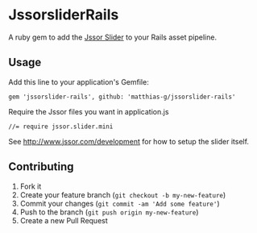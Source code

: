 # JssorsliderRails

A ruby gem to add the [Jssor Slider](https://github.com/jssor/slider) to your Rails asset pipeline.

## Usage

Add this line to your application's Gemfile:

    gem 'jssorslider-rails', github: 'matthias-g/jssorslider-rails'

Require the Jssor files you want in application.js

    //= require jssor.slider.mini

See http://www.jssor.com/development for how to setup the slider itself.

## Contributing

1. Fork it
2. Create your feature branch (`git checkout -b my-new-feature`)
3. Commit your changes (`git commit -am 'Add some feature'`)
4. Push to the branch (`git push origin my-new-feature`)
5. Create a new Pull Request
